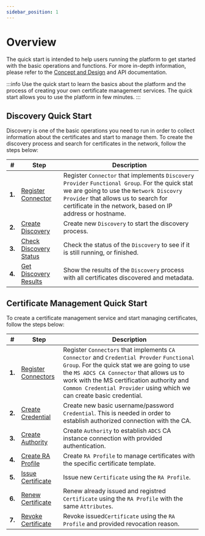 ```yaml
---
sidebar_position: 1
---
```


# Overview

The quick start is intended to help users running the platform to get started with the basic operations and functions.
For more in-depth information, please refer to the [Concept and Design](../concept-design/overview.md) and API documentation.

:::info
Use the quick start to learn the basics about the platform and the process of creating your own certificate management services. The quick start allows you to use the platform in few minutes.
:::

## Discovery Quick Start

Discovery is one of the basic operations you need to run in order to collect information about the certificates and start to manage them.
To create the discovery process and search for certificates in the network, follow the steps below:

| #      | Step                                                                    | Description                                                                                                                                                                                                                                    |
|--------|-------------------------------------------------------------------------|------------------------------------------------------------------------------------------------------------------------------------------------------------------------------------------------------------------------------------------------|
| **1.** | [Register Connector](certificate-discovery/register-connector.mdx)      | Register `Connector` that implements `Discovery Provider` `Functional Group`. For the quick stat we are going to use the `Network Discovry Provider` that allows us to search for certificate in the network, based on IP address or hostname. |
| **2.** | [Create Discovery](certificate-discovery/create-discovery.mdx)          | Create new `Discovery` to start the discovery process.                                                                                                                                                                                         |
| **3.** | [Check Discovery Status](certificate-discovery/check-discovery.md)      | Check the status of the `Discovery` to see if it is still running, or finished.                                                                                                                                                                |
| **4.** | [Get Discovery Results](certificate-discovery/get-discovery-results.md) | Show the results of the `Discovery` process with all certificates discovered and metadata.                                                                                                                                                     |

## Certificate Management Quick Start

To create a certificate management service and start managing certificates, follow the steps below:

| #      | Step                                                                  | Description                                                                                                                                                                                                                                                                                                 |
|--------|-----------------------------------------------------------------------|-------------------------------------------------------------------------------------------------------------------------------------------------------------------------------------------------------------------------------------------------------------------------------------------------------------|
| **1.** | [Register Connectors](certificate-management/register-connectors.mdx) | Register `Connectors` that implements `CA Connector` and `Credential Provder` `Functional Group`. For the quick stat we are going to use the `MS ADCS CA Connector` that allows us to work with the MS certification authority and `Common Credential Provider` using which we can create basic credential. |
| **2.** | [Create Credential](certificate-management/create-credential.mdx)     | Create new basic username/password `Credential`. This is needed in order to establish authorized connection with the CA.                                                                                                                                                                                    |
| **3.** | [Create Authority](certificate-management/create-authority.mdx)       | Create `Authority` to establish `ADCS` CA instance connection with provided authentication.                                                                                                                                                                                                                 |
| **4.** | [Create RA Profile](certificate-management/create-ra-profile.mdx)     | Create `RA Profile` to manage certificates with the specific certificate template.                                                                                                                                                                                                                          |
| **5.** | [Issue Certificate](certificate-management/issue-certificate.mdx)     | Issue new `Certificate` using the `RA Profile`.                                                                                                                                                                                                                                                             |
| **6.** | [Renew Certificate](certificate-management/renew-certificate.mdx)     | Renew already issued and registred `Certificate` using the `RA Profile` with the same `Attributes`.                                                                                                                                                                                                         |
| **7.** | [Revoke Certificate](certificate-management/revoke-certificate.mdx)   | Revoke issued`Certificate` using the `RA Profile` and provided revocation reason.                                                                                                                                                                                                                           |
